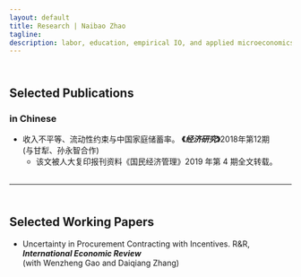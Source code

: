 ```yaml
---
layout: default
title: Research | Naibao Zhao
tagline:
description: labor, education, empirical IO, and applied microeconomics.
---
```


## <br/> Selected Publications
### in Chinese

<!-- #### <a name="pub"></a>publications -->

<!-- ##### in Chinese -->

- 收入不平等、流动性约束与中国家庭储蓄率。 <strong>《_经济研究_》</strong>2018年第12期<br/> 
  (与甘犁、孙永智合作)<br/> 
  * 该文被人大复印报刊资料《国民经济管理》2019 年第 4 期全文转载。<br/><br/>



<!-- * Email: [foo@xyz.com](mailto:foo@xyz.com) -->

<!-- * Phone: [+91-123123](tel:+91-123123) -->

---

## <br/> Selected Working Papers

- Uncertainty in Procurement Contracting with Incentives. R&R, <strong><em>International Economic Review</em></strong> <br/> 
  (with Wenzheng Gao and Daiqiang Zhang)<br/><br/>
  <!--with <a href="http://wenzhenggao.weebly.com" target="_blank"> Wenzheng Gao</a> and <a href="http://daiqiangzhang.weebly.com" target="_blank"> Daiqiang Zhang</a><br/><br/>
<!-- 
  <code>[<a href="{{ BASE_PATH }}/research/Gao_Zhang_Zhao_2019_uncertainty.pdf">link to latest draft</a>] | [<a href="{{ BASE_PATH }}/research/uncertainty_2019.pdf">slides</a>]</code><br/> -->

<!-- 
- Income Inequality, Liquidity Constraints, and China's Household Savings <br/> 
  with <a href="http://people.tamu.edu/~ganli/" target="_blank"> Li Gan</a> and <a href="http://yongzhisun.com" target="_blank"> Yongzhi Sun</a><br/>
  <!-- <code>link to latest draft | slides</code> <br/> -->
<!-- 
<code>[new draft coming soon]</code> <br/>
  
<!--   
- Sender’s Pre-announcement in Private Experimentation <br/> 
  with <a href="http://www.fuwentao.com" target="_blank"> Wentao Fu</a> and Meng Sun<br/>
  <!-- <code>link to latest draft | slides</code> <br/> -->
<!--   <code>[new draft coming soon]</code> <br/><br/> 
  <!-- <code>[<a href="{{ BASE_PATH }}/research/Fu_Sun_Zhao_2019_private_exp.pdf">link to latest draft</a>]</code> <br/><br/> -->
  
<!--  
- The Role of Lead Investors in Fundraising Performance of Equity Crowdfunding: Evidence from China <br/> 
  with <a href="http://gs.swufe.edu.cn/home/school/teacher/info?programaid=29&tid=384" target="_blank"> Tao Shen</a> and Fan Fan<br/>
   <code>link to latest draft | slides</code> <br/> -->
<!-- 
  <code>[new draft coming soon]</code> 
  <br/><br/> -->

<!-- > 221B, Baker Street
> -->

<!--
##  <br/> Work in Progress
<!--
- Parent-Child Interactions: Expectation and Reality - A Structural Model and Estimation<br/>
  with <a href="http://yongzhisun.com" target="_blank"> Yongzhi Sun</a><br/>
<!--
- The Human Capital Formation of Left-Behind Children in China: A Structural Model and Estimation<br/>
  with <a href="http://yongzhisun.com" target="_blank"> Yongzhi Sun</a><br/><br/><br/>


<!-- 1. [Facebook](#) -->

